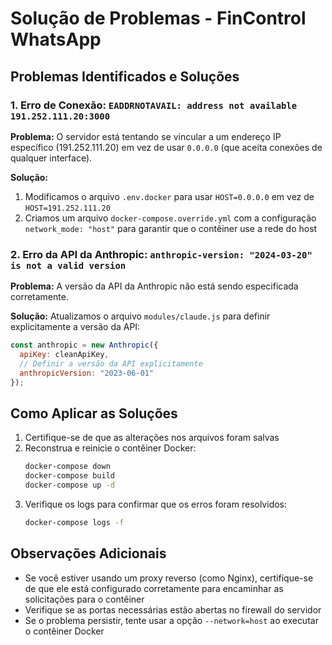 # Solução de Problemas - FinControl WhatsApp

## Problemas Identificados e Soluções

### 1. Erro de Conexão: `EADDRNOTAVAIL: address not available 191.252.111.20:3000`

**Problema:** O servidor está tentando se vincular a um endereço IP específico (191.252.111.20) em vez de usar `0.0.0.0` (que aceita conexões de qualquer interface).

**Solução:**
1. Modificamos o arquivo `.env.docker` para usar `HOST=0.0.0.0` em vez de `HOST=191.252.111.20`
2. Criamos um arquivo `docker-compose.override.yml` com a configuração `network_mode: "host"` para garantir que o contêiner use a rede do host

### 2. Erro da API da Anthropic: `anthropic-version: "2024-03-20" is not a valid version`

**Problema:** A versão da API da Anthropic não está sendo especificada corretamente.

**Solução:**
Atualizamos o arquivo `modules/claude.js` para definir explicitamente a versão da API:
```javascript
const anthropic = new Anthropic({
  apiKey: cleanApiKey,
  // Definir a versão da API explicitamente
  anthropicVersion: "2023-06-01"
});
```

## Como Aplicar as Soluções

1. Certifique-se de que as alterações nos arquivos foram salvas
2. Reconstrua e reinicie o contêiner Docker:
   ```bash
   docker-compose down
   docker-compose build
   docker-compose up -d
   ```
3. Verifique os logs para confirmar que os erros foram resolvidos:
   ```bash
   docker-compose logs -f
   ```

## Observações Adicionais

- Se você estiver usando um proxy reverso (como Nginx), certifique-se de que ele está configurado corretamente para encaminhar as solicitações para o contêiner
- Verifique se as portas necessárias estão abertas no firewall do servidor
- Se o problema persistir, tente usar a opção `--network=host` ao executar o contêiner Docker
